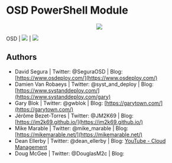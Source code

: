 # OSD PowerShell Module

<p align="center">
  <a href="https://twitter.com/SeguraOSD">
    <img src="https://img.shields.io/twitter/follow/SeguraOSD.svg?style=social" target="_blank" />
  </a>
</p>


OSD | <a href="https://www.powershellgallery.com/packages/OSD"><img src="https://img.shields.io/powershellgallery/v/OSD.svg?label=PSGallery&logo=powershell&ColorB=bluee"></a> | <a href="https://www.powershellgallery.com/packages/OSD"><img src="https://img.shields.io/powershellgallery/dt/OSD.svg?label=Total&color=blueviolet"></a>


##  Authors
 - David Segura         | Twitter: @SeguraOSD          | Blog: [https://www.osdeploy.com/](https://www.osdeploy.com/)
 - Damien Van Robaeys   | Twitter: @syst_and_deploy    | Blog: [https://www.systanddeploy.com/](https://www.systanddeploy.com/gary)
 - Gary Blok            | Twitter: @gwblok             | Blog: [https://garytown.com/](https://garytown.com/)
 - Jérôme Bezet-Torres  | Twitter: @JM2K69             | Blog: [https://jm2k69.github.io/](https://jm2k69.github.io/)
 - Mike Marable         | Twitter: @mike_marable       | Blog: [https://mikemarable.net/](https://mikemarable.net/)
 - Dean Ellerby         | Twitter: @dean_ellerby       | Blog: [YouTube - Cloud Management](https://www.youtube.com/c/cloudmanagementcommunity)
 - Doug McGee           | Twitter: @DouglasM2c         | Blog: 
